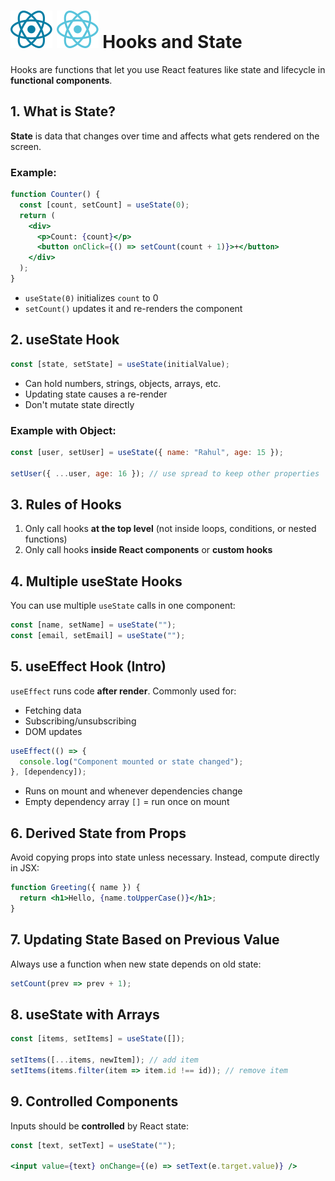 # ![ ](../assets/react_light.svg#only-light) ![ ](../assets/react_dark.svg#only-dark) Hooks and State

Hooks are functions that let you use React features like state and lifecycle in **functional components**.

## 1. What is State?

**State** is data that changes over time and affects what gets rendered on the screen.

### Example:

```jsx
function Counter() {
  const [count, setCount] = useState(0);
  return (
    <div>
      <p>Count: {count}</p>
      <button onClick={() => setCount(count + 1)}>+</button>
    </div>
  );
}
```

* `useState(0)` initializes `count` to 0
* `setCount()` updates it and re-renders the component

## 2. useState Hook

```js
const [state, setState] = useState(initialValue);
```

* Can hold numbers, strings, objects, arrays, etc.
* Updating state causes a re-render
* Don't mutate state directly

### Example with Object:

```jsx
const [user, setUser] = useState({ name: "Rahul", age: 15 });

setUser({ ...user, age: 16 }); // use spread to keep other properties
```

## 3. Rules of Hooks

1. Only call hooks **at the top level** (not inside loops, conditions, or nested functions)
2. Only call hooks **inside React components** or **custom hooks**

## 4. Multiple useState Hooks

You can use multiple `useState` calls in one component:

```jsx
const [name, setName] = useState("");
const [email, setEmail] = useState("");
```

## 5. useEffect Hook (Intro)

`useEffect` runs code **after render**. Commonly used for:

* Fetching data
* Subscribing/unsubscribing
* DOM updates

```jsx
useEffect(() => {
  console.log("Component mounted or state changed");
}, [dependency]);
```

* Runs on mount and whenever dependencies change
* Empty dependency array `[]` = run once on mount

## 6. Derived State from Props

Avoid copying props into state unless necessary.
Instead, compute directly in JSX:

```jsx
function Greeting({ name }) {
  return <h1>Hello, {name.toUpperCase()}</h1>;
}
```

## 7. Updating State Based on Previous Value

Always use a function when new state depends on old state:

```jsx
setCount(prev => prev + 1);
```

## 8. useState with Arrays

```jsx
const [items, setItems] = useState([]);

setItems([...items, newItem]); // add item
setItems(items.filter(item => item.id !== id)); // remove item
```

## 9. Controlled Components

Inputs should be **controlled** by React state:

```jsx
const [text, setText] = useState("");

<input value={text} onChange={(e) => setText(e.target.value)} />
```
